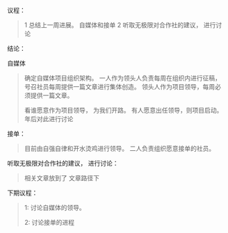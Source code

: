 议程：

> 1 总结上一周进展。 自媒体和接单
> 2 听取无极限对合作社的建议， 进行讨论

结论：

自媒体

>确定自媒体项目组织架构。  一人作为领头人负责每周在组织内进行征稿， 号召社员每周提供一篇文章进行集体创造。  领头人作为项目领导，每周必须提供一篇文章。
>
>看谁愿意作为项目领导， 为我们开路。  有人愿意出任领导，则项目启动。 年后对此进行讨论



接单：

>目前由自强自律和开水烫鸡进行领导。    二人负责组织愿意接单的社员。  



听取无极限对合作社的建议， 进行讨论：
>  相关文章放到了 文章路径下




下期议程：

>1: 讨论自媒体的领导。
>
>2: 讨论接单的进程